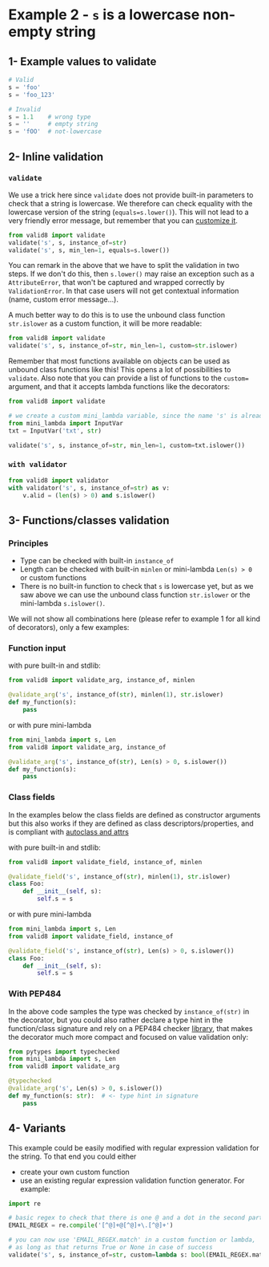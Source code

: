 # Example 2 - `s` is a lowercase non-empty string

## 1- Example values to validate

```python
# Valid
s = 'foo'
s = 'foo_123'

# Invalid
s = 1.1    # wrong type
s = ''     # empty string
s = 'fOO'  # not-lowercase
```

## 2- Inline validation

### `validate`

We use a trick here since `validate` does not provide built-in parameters to check that a string is lowercase. We therefore can check equality with the lowercase version of the string (`equals=s.lower()`). This will not lead to a very friendly error message, but remember that you can [customize it](./index#customizing-the-validationexception).

```python
from valid8 import validate
validate('s', s, instance_of=str)
validate('s', s, min_len=1, equals=s.lower())
```

You can remark in the above that we have to split the validation in two steps. If we don't do this, then `s.lower()` may raise an exception such as a `AttributeError`, that won't be captured and wrapped correctly by `ValidationError`. In that case users will not get contextual information (name, custom error message...).

A much better way to do this is to use the unbound class function `str.islower` as a custom function, it will be more readable:

```python
from valid8 import validate
validate('s', s, instance_of=str, min_len=1, custom=str.islower)
```

Remember that most functions available on objects can be used as unbound class functions like this! This opens a lot of possibilities to `validate`. Also note that you can provide a list of functions to the `custom=` argument, and that it accepts lambda functions like the decorators:

```python
from valid8 import validate

# we create a custom mini_lambda variable, since the name 's' is already used
from mini_lambda import InputVar
txt = InputVar('txt', str)

validate('s', s, instance_of=str, min_len=1, custom=txt.islower())
```

### `with validator`

```python
from valid8 import validator
with validator('s', s, instance_of=str) as v:
    v.alid = (len(s) > 0) and s.islower()
```

## 3- Functions/classes validation

### Principles

 * Type can be checked with built-in `instance_of`
 * Length can be checked with built-in `minlen` or mini-lambda `Len(s) > 0` or custom functions
 * There is no built-in function to check that `s` is lowercase yet, but as we saw above we can use the unbound class function `str.islower` or the mini-lambda `s.islower()`.

We will not show all combinations here (please refer to example 1 for all kind of decorators), only a few examples:


### Function input

with pure built-in and stdlib:

```python
from valid8 import validate_arg, instance_of, minlen

@validate_arg('s', instance_of(str), minlen(1), str.islower)
def my_function(s):
    pass
```

or with pure mini-lambda

```python
from mini_lambda import s, Len
from valid8 import validate_arg, instance_of

@validate_arg('s', instance_of(str), Len(s) > 0, s.islower())
def my_function(s):
    pass
```


### Class fields

In the examples below the class fields are defined as constructor arguments but this also works if they are defined as class descriptors/properties, and is compliant with [autoclass and attrs](valid8_with_other#for-classes)

with pure built-in and stdlib:

```python
from valid8 import validate_field, instance_of, minlen

@validate_field('s', instance_of(str), minlen(1), str.islower)
class Foo:
    def __init__(self, s):
        self.s = s
```

or with pure mini-lambda

```python
from mini_lambda import s, Len
from valid8 import validate_field, instance_of

@validate_field('s', instance_of(str), Len(s) > 0, s.islower())
class Foo:
    def __init__(self, s):
        self.s = s
```

### With PEP484

In the above code samples the type was checked by `instance_of(str)` in the decorator, but you could also rather declare a type hint in the function/class signature and rely on a PEP484 checker [library](./other_libs#pep484-type-checkers), that makes the decorator much more compact and focused on value validation only:

```python
from pytypes import typechecked
from mini_lambda import s, Len
from valid8 import validate_arg

@typechecked
@validate_arg('s', Len(s) > 0, s.islower())
def my_function(s: str):  # <- type hint in signature
    pass
```

## 4- Variants

This example could be easily modified with regular expression validation for the string. To that end you could either 
 * create your own custom function
 * use an existing regular expression validation function generator. For example:
 
```python
import re

# basic regex to check that there is one @ and a dot in the second part
EMAIL_REGEX = re.compile('[^@]+@[^@]+\.[^@]+')

# you can now use 'EMAIL_REGEX.match' in a custom function or lambda, 
# as long as that returns True or None in case of success
validate('s', s, instance_of=str, custom=lambda s: bool(EMAIL_REGEX.match(s)))
```

